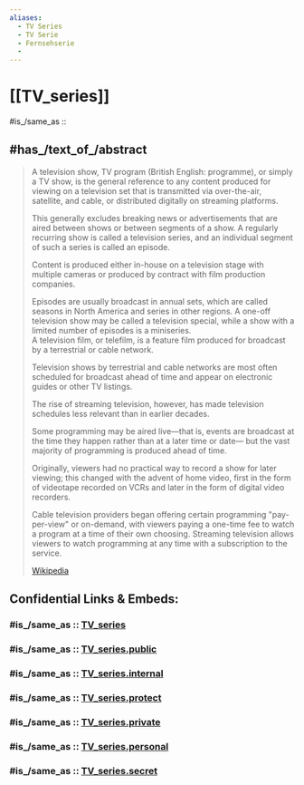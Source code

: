 ```yaml
---
aliases:
  - TV Series
  - TV Serie
  - Fernsehserie
  - 
---
```


# [[TV_series]] 

#is_/same_as :: 

## #has_/text_of_/abstract 

> A television show, TV program (British English: programme), or simply a TV show, 
> is the general reference to any content produced for viewing on a television set 
> that is transmitted via over-the-air, satellite, and cable, or distributed digitally on streaming platforms. 
> 
> This generally excludes breaking news or advertisements that are aired between shows or between segments of a show. 
> A regularly recurring show is called a television series, and an individual segment of such a series is called an episode. 
> 
> Content is produced either in-house on a television stage with multiple cameras 
> or produced by contract with film production companies. 
> 
> Episodes are usually broadcast in annual sets, which are called seasons in North America and series in other regions. 
> A one-off television show may be called a television special, 
> while a show with a limited number of episodes is a miniseries.  
> A television film, or telefilm, is a feature film produced for broadcast by a terrestrial or cable network.
>
> Television shows by terrestrial and cable networks are most often scheduled for broadcast ahead of time 
> and appear on electronic guides or other TV listings. 
> 
> The rise of streaming television, however, has made television schedules less relevant than in earlier decades. 
> 
> Some programming may be aired live—that is, events are broadcast at the time they happen rather than at a later time or date—
> but the vast majority of programming is produced ahead of time. 
> 
> Originally, viewers had no practical way to record a show for later viewing; 
> this changed with the advent of home video, first in the form of videotape recorded on VCRs 
> and later in the form of digital video recorders. 
> 
> Cable television providers began offering certain programming "pay-per-view" or on-demand, 
> with viewers paying a one-time fee to watch a program at a time of their own choosing. 
> Streaming television allows viewers to watch programming at any time with a subscription to the service.
>
> [Wikipedia](https://en.wikipedia.org/wiki/Television%20show) 


## Confidential Links & Embeds: 

### #is_/same_as :: [TV_series](/_Standards/Society/Communication/Media/Television/TV_series.md) 

### #is_/same_as :: [TV_series.public](/_public/Society/Communication/Media/Television/TV_series.public.md) 

### #is_/same_as :: [TV_series.internal](/_internal/Society/Communication/Media/Television/TV_series.internal.md) 

### #is_/same_as :: [TV_series.protect](/_protect/Society/Communication/Media/Television/TV_series.protect.md) 

### #is_/same_as :: [TV_series.private](/_private/Society/Communication/Media/Television/TV_series.private.md) 

### #is_/same_as :: [TV_series.personal](/_personal/Society/Communication/Media/Television/TV_series.personal.md) 

### #is_/same_as :: [TV_series.secret](/_secret/Society/Communication/Media/Television/TV_series.secret.md)

